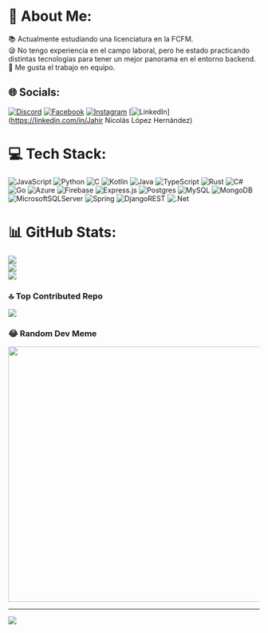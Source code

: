 # 💫 About Me:
📚 Actualmente estudiando una licenciatura en la FCFM.<br>😪 No tengo experiencia en el campo laboral, pero he estado practicando distintas tecnologías para tener un mejor panorama en el entorno backend.<br>🤝 Me gusta el trabajo en equipo.<br>


## 🌐 Socials:
[![Discord](https://img.shields.io/badge/Discord-%237289DA.svg?logo=discord&logoColor=white)](https://discord.gg/Powerpunch863) [![Facebook](https://img.shields.io/badge/Facebook-%231877F2.svg?logo=Facebook&logoColor=white)](https://facebook.com/jahirnicolas863) [![Instagram](https://img.shields.io/badge/Instagram-%23E4405F.svg?logo=Instagram&logoColor=white)](https://instagram.com/jahirnicolas863) [![LinkedIn](https://img.shields.io/badge/LinkedIn-%230077B5.svg?logo=linkedin&logoColor=white)](https://linkedin.com/in/Jahir Nicolás López Hernández) 

# 💻 Tech Stack:
![JavaScript](https://img.shields.io/badge/javascript-%23323330.svg?style=flat&logo=javascript&logoColor=%23F7DF1E) ![Python](https://img.shields.io/badge/python-3670A0?style=flat&logo=python&logoColor=ffdd54) ![C](https://img.shields.io/badge/c-%2300599C.svg?style=flat&logo=c&logoColor=white) ![Kotlin](https://img.shields.io/badge/kotlin-%230095D5.svg?style=flat&logo=kotlin&logoColor=white) ![Java](https://img.shields.io/badge/java-%23ED8B00.svg?style=flat&logo=java&logoColor=white) ![TypeScript](https://img.shields.io/badge/typescript-%23007ACC.svg?style=flat&logo=typescript&logoColor=white) ![Rust](https://img.shields.io/badge/rust-%23000000.svg?style=flat&logo=rust&logoColor=white) ![C#](https://img.shields.io/badge/c%23-%23239120.svg?style=flat&logo=c-sharp&logoColor=white) ![Go](https://img.shields.io/badge/go-%2300ADD8.svg?style=flat&logo=go&logoColor=white) ![Azure](https://img.shields.io/badge/azure-%230072C6.svg?style=flat&logo=azure-devops&logoColor=white) ![Firebase](https://img.shields.io/badge/firebase-%23039BE5.svg?style=flat&logo=firebase) ![Express.js](https://img.shields.io/badge/express.js-%23404d59.svg?style=flat&logo=express&logoColor=%2361DAFB) ![Postgres](https://img.shields.io/badge/postgres-%23316192.svg?style=flat&logo=postgresql&logoColor=white) ![MySQL](https://img.shields.io/badge/mysql-%2300f.svg?style=flat&logo=mysql&logoColor=white) ![MongoDB](https://img.shields.io/badge/MongoDB-%234ea94b.svg?style=flat&logo=mongodb&logoColor=white) ![MicrosoftSQLServer](https://img.shields.io/badge/Microsoft%20SQL%20Sever-CC2927?style=flat&logo=microsoft%20sql%20server&logoColor=white) ![Spring](https://img.shields.io/badge/spring-%236DB33F.svg?style=flat&logo=spring&logoColor=white) ![DjangoREST](https://img.shields.io/badge/DJANGO-REST-ff1709?style=flat&logo=django&logoColor=white&color=ff1709&labelColor=gray) ![.Net](https://img.shields.io/badge/.NET-5C2D91?style=flat&logo=.net&logoColor=white)
# 📊 GitHub Stats:
![](https://github-readme-stats.vercel.app/api?username=jnlh863&theme=blue-green&hide_border=false&include_all_commits=true&count_private=true)<br/>
![](https://github-readme-streak-stats.herokuapp.com/?user=jnlh863&theme=blue-green&hide_border=false)<br/>
![](https://github-readme-stats.vercel.app/api/top-langs/?username=jnlh863&theme=blue-green&hide_border=false&include_all_commits=true&count_private=true&layout=compact)



### 🔝 Top Contributed Repo
![](https://github-contributor-stats.vercel.app/api?username=jnlh863&limit=5&theme=tokyonight&combine_all_yearly_contributions=true)

### 😂 Random Dev Meme
<img src="https://rm.up.railway.app/" width="512px"/>

---
[![](https://visitcount.itsvg.in/api?id=jnlh863&icon=6&color=1)](https://visitcount.itsvg.in)

<!-- Proudly created with GPRM ( https://gprm.itsvg.in ) -->
